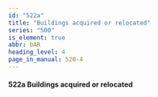 ```yaml
---
id: "522a"
title: "Buildings acquired or relocated"
series: "500"
is_element: true
abbr: bAR
heading_level: 4
page_in_manual: 520-4
---
```


#### 522a Buildings acquired or relocated